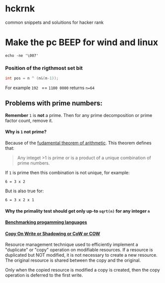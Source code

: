 # hckrnk
common snippets and soluitions for hacker rank

# Make the pc BEEP for wind and linux
`echo -ne '\007'`




### Position of the rigthmost set bit
```c
int pos = n ^ (n&(n-1));
```
For example `192 ` == `1100 0000` returns `n=64`


## Problems with prime numbers:

**Remember** `1` is **not** a prime. Then for any prime decomposition or
prime factor count, remove it.

#### Why is `1` not prime?

Because of the [fudamental theorem of arithmetic](https://en.wikipedia.org/wiki/Fundamental_theorem_of_arithmetic).
This theorem defines that:
> Any integet >1 is prime or is a product of a unique combination of prime numbers.

If `1` is prime then this combination is not unique, for example:

`6 = 3 x 2`

But is also true for:

`6 = 3 x 2 x 1`

#### Why the primality test should get only up-to `sqrt(n)` for any integer `n`


#### [Benchmarking progamming languages](http://benchmarksgame.alioth.debian.org/)


#### [Copy On Write or Shadowing or CoW or COW](https://en.wikipedia.org/wiki/Copy-on-write)

Resource management technique used to efficiently implement a "duplicate"
or "copy" operation on modifiable resources. If a resource is duplicated
but NOT modified, it is not necessary to create a new resource.
The original resource is shared between the copy and the original.

Only when the copied resource is modified a copy is created, then the copy
operation is deferred to the first write.


